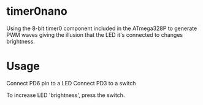 # timer0nano
Using the 8-bit timer0 component included in the ATmega328P to generate PWM waves giving the illusion that the LED it's connected to changes brightness.

# Usage
Connect PD6 pin to a LED
Connect PD3 to a switch

To increase LED 'brightness', press the switch.
